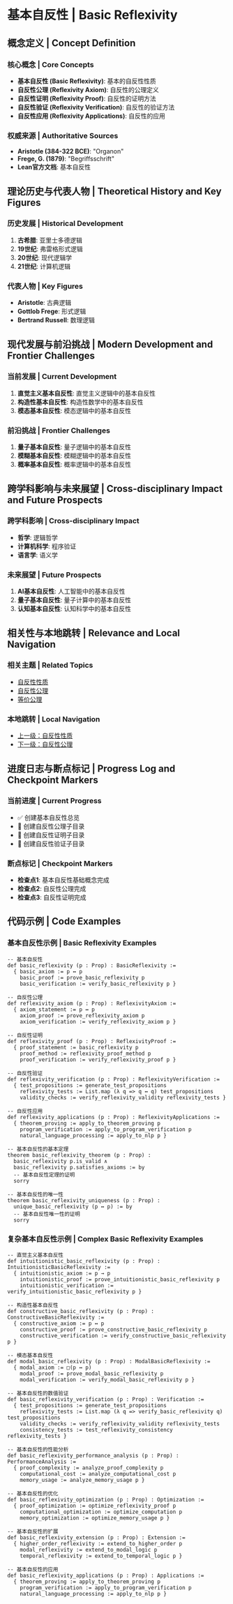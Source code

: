 # 基本自反性 | Basic Reflexivity

## 概念定义 | Concept Definition

### 核心概念 | Core Concepts

- **基本自反性 (Basic Reflexivity)**: 基本的自反性性质
- **自反性公理 (Reflexivity Axiom)**: 自反性的公理定义
- **自反性证明 (Reflexivity Proof)**: 自反性的证明方法
- **自反性验证 (Reflexivity Verification)**: 自反性的验证方法
- **自反性应用 (Reflexivity Applications)**: 自反性的应用

### 权威来源 | Authoritative Sources

- **Aristotle (384-322 BCE)**: "Organon"
- **Frege, G. (1879)**: "Begriffsschrift"
- **Lean官方文档**: 基本自反性

## 理论历史与代表人物 | Theoretical History and Key Figures

### 历史发展 | Historical Development

1. **古希腊**: 亚里士多德逻辑
2. **19世纪**: 弗雷格形式逻辑
3. **20世纪**: 现代逻辑学
4. **21世纪**: 计算机逻辑

### 代表人物 | Key Figures

- **Aristotle**: 古典逻辑
- **Gottlob Frege**: 形式逻辑
- **Bertrand Russell**: 数理逻辑

## 现代发展与前沿挑战 | Modern Development and Frontier Challenges

### 当前发展 | Current Development

1. **直觉主义基本自反性**: 直觉主义逻辑中的基本自反性
2. **构造性基本自反性**: 构造性数学中的基本自反性
3. **模态基本自反性**: 模态逻辑中的基本自反性

### 前沿挑战 | Frontier Challenges

1. **量子基本自反性**: 量子逻辑中的基本自反性
2. **模糊基本自反性**: 模糊逻辑中的基本自反性
3. **概率基本自反性**: 概率逻辑中的基本自反性

## 跨学科影响与未来展望 | Cross-disciplinary Impact and Future Prospects

### 跨学科影响 | Cross-disciplinary Impact

- **哲学**: 逻辑哲学
- **计算机科学**: 程序验证
- **语言学**: 语义学

### 未来展望 | Future Prospects

1. **AI基本自反性**: 人工智能中的基本自反性
2. **量子基本自反性**: 量子计算中的基本自反性
3. **认知基本自反性**: 认知科学中的基本自反性

## 相关性与本地跳转 | Relevance and Local Navigation

### 相关主题 | Related Topics

- [自反性性质](../01-总览.md)
- [自反性公理](../../01-总览.md)
- [等价公理](../../../01-总览.md)

### 本地跳转 | Local Navigation

- [上一级：自反性性质](../01-总览.md)
- [下一级：自反性公理](02-自反性公理/01-总览.md)

## 进度日志与断点标记 | Progress Log and Checkpoint Markers

### 当前进度 | Current Progress

- ✅ 创建基本自反性总览
- 🔄 创建自反性公理子目录
- 🔄 创建自反性证明子目录
- 🔄 创建自反性验证子目录

### 断点标记 | Checkpoint Markers

- **检查点1**: 基本自反性基础概念完成
- **检查点2**: 自反性公理完成
- **检查点3**: 自反性证明完成

## 代码示例 | Code Examples

### 基本自反性示例 | Basic Reflexivity Examples

```lean
-- 基本自反性
def basic_reflexivity (p : Prop) : BasicReflexivity :=
  { basic_axiom := p ↔ p
    basic_proof := prove_basic_reflexivity p
    basic_verification := verify_basic_reflexivity p }

-- 自反性公理
def reflexivity_axiom (p : Prop) : ReflexivityAxiom :=
  { axiom_statement := p ↔ p
    axiom_proof := prove_reflexivity_axiom p
    axiom_verification := verify_reflexivity_axiom p }

-- 自反性证明
def reflexivity_proof (p : Prop) : ReflexivityProof :=
  { proof_statement := basic_reflexivity p
    proof_method := reflexivity_proof_method p
    proof_verification := verify_reflexivity_proof p }

-- 自反性验证
def reflexivity_verification (p : Prop) : ReflexivityVerification :=
  { test_propositions := generate_test_propositions
    reflexivity_tests := List.map (λ q => q ↔ q) test_propositions
    validity_checks := verify_reflexivity_validity reflexivity_tests }

-- 自反性应用
def reflexivity_applications (p : Prop) : ReflexivityApplications :=
  { theorem_proving := apply_to_theorem_proving p
    program_verification := apply_to_program_verification p
    natural_language_processing := apply_to_nlp p }

-- 基本自反性的基本定理
theorem basic_reflexivity_theorem (p : Prop) :
  basic_reflexivity p.is_valid ∧
  basic_reflexivity p.satisfies_axioms := by
  -- 基本自反性定理的证明
  sorry

-- 基本自反性的唯一性
theorem basic_reflexivity_uniqueness (p : Prop) :
  unique_basic_reflexivity (p ↔ p) := by
  -- 基本自反性唯一性的证明
  sorry
```

### 复杂基本自反性示例 | Complex Basic Reflexivity Examples

```lean
-- 直觉主义基本自反性
def intuitionistic_basic_reflexivity (p : Prop) : IntuitionisticBasicReflexivity :=
  { intuitionistic_axiom := p → p
    intuitionistic_proof := prove_intuitionistic_basic_reflexivity p
    intuitionistic_verification := verify_intuitionistic_basic_reflexivity p }

-- 构造性基本自反性
def constructive_basic_reflexivity (p : Prop) : ConstructiveBasicReflexivity :=
  { constructive_axiom := p ↔ p
    constructive_proof := prove_constructive_basic_reflexivity p
    constructive_verification := verify_constructive_basic_reflexivity p }

-- 模态基本自反性
def modal_basic_reflexivity (p : Prop) : ModalBasicReflexivity :=
  { modal_axiom := □(p ↔ p)
    modal_proof := prove_modal_basic_reflexivity p
    modal_verification := verify_modal_basic_reflexivity p }

-- 基本自反性的数值验证
def basic_reflexivity_verification (p : Prop) : Verification :=
  { test_propositions := generate_test_propositions
    reflexivity_tests := List.map (λ q => verify_basic_reflexivity q) test_propositions
    validity_checks := verify_reflexivity_validity reflexivity_tests
    consistency_tests := test_reflexivity_consistency reflexivity_tests }

-- 基本自反性的性能分析
def basic_reflexivity_performance_analysis (p : Prop) : PerformanceAnalysis :=
  { proof_complexity := analyze_proof_complexity p
    computational_cost := analyze_computational_cost p
    memory_usage := analyze_memory_usage p }

-- 基本自反性的优化
def basic_reflexivity_optimization (p : Prop) : Optimization :=
  { proof_optimization := optimize_reflexivity_proof p
    computational_optimization := optimize_computation p
    memory_optimization := optimize_memory_usage p }

-- 基本自反性的扩展
def basic_reflexivity_extension (p : Prop) : Extension :=
  { higher_order_reflexivity := extend_to_higher_order p
    modal_reflexivity := extend_to_modal_logic p
    temporal_reflexivity := extend_to_temporal_logic p }

-- 基本自反性的应用
def basic_reflexivity_applications (p : Prop) : Applications :=
  { theorem_proving := apply_to_theorem_proving p
    program_verification := apply_to_program_verification p
    natural_language_processing := apply_to_nlp p }
```
